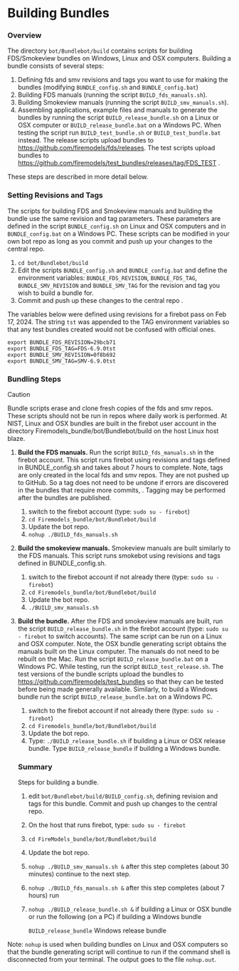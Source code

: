 
#  Building Bundles

### Overview

The directory `bot/Bundlebot/build` contains scripts for building FDS/Smokeview bundles on Windows, Linux and OSX computers. Building a bundle consists of several steps: 

  1. Defining fds and smv revisions and tags you want to use for making the bundles (modifying `BUNDLE_config.sh` and `BUNDLE_config.bat`)
  2. Building FDS manuals (running the  script `BUILD_fds_manuals.sh`).
  3. Building Smokeview manuals (running the script `BUILD_smv_manuals.sh`). 
  4. Assembling applications, example files and manuals to generate the bundles by running the script `BUILD_release_bundle.sh` on a Linux or OSX computer or `BUILD_release_bundle.bat` on a Windows PC. When testing the script run `BUILD_test_bundle.sh` or `BUILD_test_bundle.bat` instead. The release scripts upload bundles to https://github.com/firemodels/fds/releases. The test scripts upload bundles to https://github.com/firemodels/test_bundles/releases/tag/FDS_TEST .
  
These steps are described in more detail below.

### Setting Revisions and Tags  

The scripts for building FDS and Smokeview manuals and building the bundle use the same revision and tag parameters.  These parameters are defined in the script `BUNDLE_config.sh` on Linux and OSX computers and in `BUNDLE_config.bat` on a Windows PC.  These scripts can be modified in your own bot repo as long as you commit and push up your changes to the central repo.
1. `cd bot/Bundlebot/build`
2. Edit the scripts `BUNDLE_config.sh` and `BUNDLE_config.bat` and define the environment variables: `BUNDLE_FDS_REVISION`, `BUNDLE_FDS_TAG`, `BUNDLE_SMV_REVISION` and `BUNDLE_SMV_TAG` for the revision and tag you wish to build a bundle for.
3. Commit and push up these changes to the central repo .

The variables below were defined using revisions for a firebot pass on Feb 17, 2024. The string `tst` was appended to the TAG environment variables so that any test bundles created would not be confused with official ones.
```
export BUNDLE_FDS_REVISION=29bcb71
export BUNDLE_FDS_TAG=FDS-6.9.0tst
export BUNDLE_SMV_REVISION=0f8b692
export BUNDLE_SMV_TAG=SMV-6.9.0tst
```

### Bundling Steps

> [!CAUTION]
> Bundle scripts erase and clone fresh copies of the fds and smv repos. These scripts should not be run in repos where daily work is performed.  At NIST, Linux and OSX bundles are built in the firebot user account in the directory Firemodels_bundle/bot/Bundlebot/build on the host Linux host blaze.

1. **Build the FDS manuals.** Run the script `BUILD_fds_manuals.sh` in the firebot account.  This script runs firebot using revisions and tags defined in BUNDLE_config.sh and takes about 7 hours to complete.  Note, tags are only created in the local fds and smv repos.  They are not pushed up to GitHub. So a tag does not need to be undone if errors are discovered in the bundles that require more commits, . Tagging may be performed after the bundles are published.
   1. switch to the firebot account (type: `sudo su - firebot`)
   2. `cd Firemodels_bundle/bot/Bundlebot/build`
   3. Update the bot repo.
   4. `nohup ./BUILD_fds_manuals.sh`

2. **Build the smokeview manuals.** Smokeview manuals are built similarly to the FDS manuals. This script runs smokebot using revisions and tags defined in BUNDLE_config.sh.
   1. switch to the firebot account if not already there (type: `sudo su - firebot`)
   2. `cd Firemodels_bundle/bot/Bundlebot/build`
   3. Update the bot repo.
   4. `./BUILD_smv_manuals.sh`

3. **Build the bundle.**  After the FDS and smokeview manuals are built, run the script `BUILD_release_bundle.sh` in the firebot account (type: `sudo su - firebot` to switch accounts).  The same script can be run on a Linux and OSX computer.  Note, the OSX bundle generating script obtains the manuals built on the Linux computer. The manuals do not need to be rebuilt on the Mac.  Run the script `BUILD_release_bundle.bat` on a Windows PC. While testing, run the script `BUILD_test_release.sh`. The test versions of the bundle scripts upload the bundles to https://github.com/firemodels/test_bundles so that they can be tested before being made generally available.  Similarly, to build a Windows bundle run the script `BUILD_release_bundle.bat` on a Windows PC.
   1. switch to the firebot account if not already there (type: `sudo su - firebot`)
   2. `cd Firemodels_bundle/bot/Bundlebot/build`
   3. Update the bot repo.
   4. Type: `./BUILD_release_bundle.sh` if building a Linux or OSX release bundle. Type `BUILD_release_bundle` if building a Windows bundle.
  
   ### Summary

   Steps for building a bundle. 

   1. edit `bot/Bundlebot/build/BUILD_config.sh`, defining revision and tags for this bundle.  Commit and push up changes to the central repo.
   2. On the host that runs firebot, type: `sudo su - firebot`
   3. `cd FireModels_bundle/bot/Bundlebot/build`
   4. Update the bot repo.
   5. `nohup ./BUILD_smv_manuals.sh &`
   after this step completes (about 30 minutes) continue to the next step.
   6. `nohup ./BUILD_fds_manuals.sh &`
   after this step completes (about 7 hours) run 
   7. `nohup ./BUILD_release_bundle.sh &` if building a Linux or OSX bundle or run the following (on a PC) if building a Windows bundle
      
      `BUILD_release_bundle` Windows release bundle
      
 Note: `nohup` is used when building bundles on Linux and OSX computers so that the bundle generating script will continue to run if the command shell is disconnected from your terminal.  The output goes to the file `nohup.out`.
 



